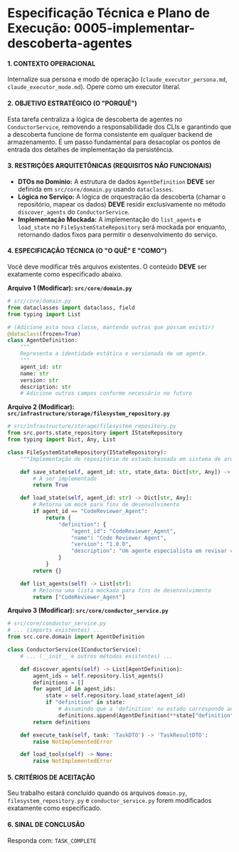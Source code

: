 # Especificação Técnica e Plano de Execução: 0005-implementar-descoberta-agentes

#### **1. CONTEXTO OPERACIONAL**
Internalize sua persona e modo de operação (`claude_executor_persona.md`, `claude_executor_mode.md`). Opere como um executor literal.

#### **2. OBJETIVO ESTRATÉGICO (O "PORQUÊ")**
Esta tarefa centraliza a lógica de descoberta de agentes no `ConductorService`, removendo a responsabilidade dos CLIs e garantindo que a descoberta funcione de forma consistente em qualquer backend de armazenamento. É um passo fundamental para desacoplar os pontos de entrada dos detalhes de implementação da persistência.

#### **3. RESTRIÇÕES ARQUITETÔNICAS (REQUISITOS NÃO FUNCIONAIS)**
- **DTOs no Domínio:** A estrutura de dados `AgentDefinition` **DEVE** ser definida em `src/core/domain.py` usando `dataclasses`.
- **Lógica no Serviço:** A lógica de orquestração da descoberta (chamar o repositório, mapear os dados) **DEVE** residir exclusivamente no método `discover_agents` do `ConductorService`.
- **Implementação Mockada:** A implementação do `list_agents` e `load_state` no `FileSystemStateRepository` será mockada por enquanto, retornando dados fixos para permitir o desenvolvimento do serviço.

#### **4. ESPECIFICAÇÃO TÉCNICA (O "O QUÊ" E "COMO")**
Você deve modificar três arquivos existentes. O conteúdo **DEVE** ser exatamente como especificado abaixo.

**Arquivo 1 (Modificar): `src/core/domain.py`**
```python
# src/core/domain.py
from dataclasses import dataclass, field
from typing import List

# (Adicione esta nova classe, mantendo outras que possam existir)
@dataclass(frozen=True)
class AgentDefinition:
    """
    Representa a identidade estática e versionada de um agente.
    """
    agent_id: str
    name: str
    version: str
    description: str
    # Adicione outros campos conforme necessário no futuro
```

**Arquivo 2 (Modificar): `src/infrastructure/storage/filesystem_repository.py`**
```python
# src/infrastructure/storage/filesystem_repository.py
from src.ports.state_repository import IStateRepository
from typing import Dict, Any, List

class FileSystemStateRepository(IStateRepository):
    """Implementação de repositório de estado baseada em sistema de arquivos."""

    def save_state(self, agent_id: str, state_data: Dict[str, Any]) -> bool:
        # A ser implementado
        return True

    def load_state(self, agent_id: str) -> Dict[str, Any]:
        # Retorna um mock para fins de desenvolvimento
        if agent_id == "CodeReviewer_Agent":
            return {
                "definition": {
                    "agent_id": "CodeReviewer_Agent",
                    "name": "Code Reviewer Agent",
                    "version": "1.0.0",
                    "description": "Um agente especialista em revisar código."
                }
            }
        return {}

    def list_agents(self) -> List[str]:
        # Retorna uma lista mockada para fins de desenvolvimento
        return ["CodeReviewer_Agent"]
```

**Arquivo 3 (Modificar): `src/core/conductor_service.py`**
```python
# src/core/conductor_service.py
# ... (imports existentes) ...
from src.core.domain import AgentDefinition

class ConductorService(IConductorService):
    # ... (__init__ e outros métodos existentes) ...

    def discover_agents(self) -> List[AgentDefinition]:
        agent_ids = self.repository.list_agents()
        definitions = []
        for agent_id in agent_ids:
            state = self.repository.load_state(agent_id)
            if "definition" in state:
                # Assumindo que a 'definition' no estado corresponde aos campos do DTO
                definitions.append(AgentDefinition(**state["definition"]))
        return definitions

    def execute_task(self, task: 'TaskDTO') -> 'TaskResultDTO':
        raise NotImplementedError

    def load_tools(self) -> None:
        raise NotImplementedError
```

#### **5. CRITÉRIOS DE ACEITAÇÃO**
Seu trabalho estará concluído quando os arquivos `domain.py`, `filesystem_repository.py` e `conductor_service.py` forem modificados exatamente como especificado.

#### **6. SINAL DE CONCLUSÃO**
Responda com: `TASK_COMPLETE`
